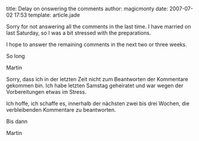 title: Delay on onswering the comments
author: magicmonty
date: 2007-07-02 17:53
template: article.jade

Sorry for not answering all the comments in the last time. I have married on last Saturday, so I was a bit stressed with the preparations.

I hope to answer the remaining comments in the next two or three weeks.

So long

Martin

Sorry, dass ich in der letzten Zeit nicht zum Beantworten der Kommentare gekommen bin. Ich habe letzten Samstag geheiratet und war wegen der Vorbereitungen etwas im Stress.

Ich hoffe, ich schaffe es, innerhalb der nächsten zwei bis drei Wochen, die verbleibenden Kommentare zu beantworten.

Bis dann

Martin